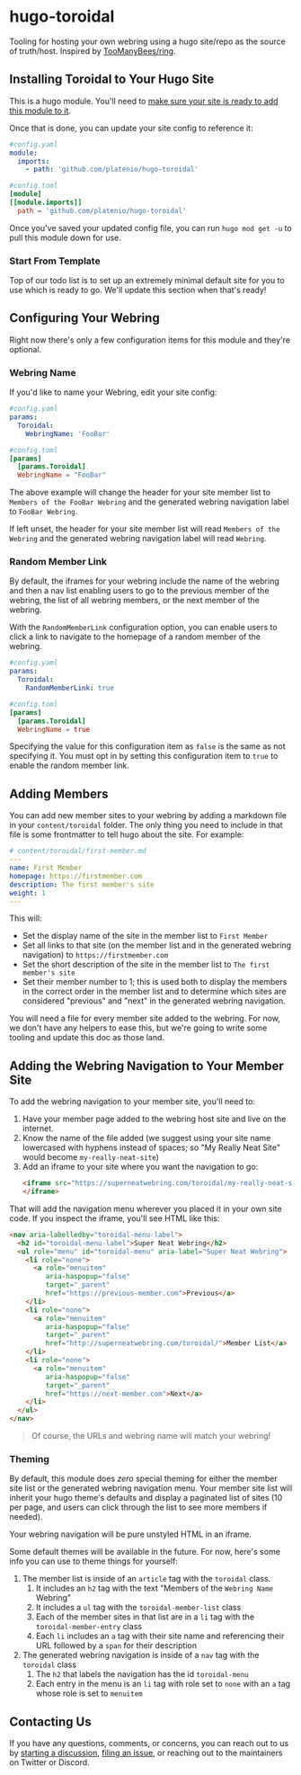 # hugo-toroidal

Tooling for hosting your own webring using a hugo site/repo as the source of truth/host.
Inspired by [TooManyBees/ring](https://toomanybees.github.io/ring/about).

## Installing Toroidal to Your Hugo Site

This is a hugo module.
You'll need to [make sure your site is ready to add this module to it](https://gohugo.io/hugo-modules/use-modules/).

Once that is done, you can update your site config to reference it:

```yaml
#config.yaml
module:
  imports:
    - path: 'github.com/platenio/hugo-toroidal'
```

```toml
#config.toml
[module]
[[module.imports]]
  path = 'github.com/platenio/hugo-toroidal'
```

Once you've saved your updated config file, you can run `hugo mod get -u` to pull this module down for use.

### Start From Template

Top of our todo list is to set up an extremely minimal default site for you to use which is ready to go.
We'll update this section when that's ready!

## Configuring Your Webring

Right now there's only a few configuration items for this module and they're optional.

### Webring Name

If you'd like to name your Webring, edit your site config:

```yaml
#config.yaml
params:
  Toroidal:
    WebringName: 'FooBar'
```

```toml
#config.toml
[params]
  [params.Toroidal]
  WebringName = "FooBar"
```

The above example will change the header for your site member list to `Members of the FooBar Webring` and the generated webring navigation label to `FooBar Webring`.

If left unset, the header for your site member list will read `Members of the Webring` and the generated webring navigation label will read `Webring`.

### Random Member Link

By default, the iframes for your webring include the name of the webring and then a nav list enabling users to go to the previous member of the webring,
the list of all webring members, or the next member of the webring.

With the `RandomMemberLink` configuration option, you can enable users to click a link to navigate to the homepage of a random member of the webring.

```yaml
#config.yaml
params:
  Toroidal:
    RandomMemberLink: true
```

```toml
#config.toml
[params]
  [params.Toroidal]
  WebringName = true
```

Specifying the value for this configuration item as `false` is the same as not specifying it.
You must opt in by setting this configuration item to `true` to enable the random member link.

## Adding Members

You can add new member sites to your webring by adding a markdown file in your `content/toroidal` folder.
The only thing you need to include in that file is some frontmatter to tell hugo about the site.
For example:

```yaml
# content/toroidal/first-member.md
---
name: First Member
homepage: https://firstmember.com
description: The first member's site
weight: 1
---
```

This will:

- Set the display name of the site in the member list to `First Member`
- Set all links to that site (on the member list and in the generated webring navigation) to `https://firstmember.com`
- Set the short description of the site in the member list to `The first member's site`
- Set their member number to 1; this is used both to display the members in the correct order in the member list and to determine which sites are considered "previous" and "next" in the generated webring navigation.

You will need a file for every member site added to the webring.
For now, we don't have any helpers to ease this, but we're going to write some tooling and update this doc as those land.

## Adding the Webring Navigation to Your Member Site

To add the webring navigation to your member site, you'll need to:

1. Have your member page added to the webring host site and live on the internet.
2. Know the name of the file added (we suggest using your site name lowercased with hyphens instead of spaces; so "My Really Neat Site" would become `my-really-neat-site`)
3. Add an iframe to your site where you want the navigation to go:
   ```html
   <iframe src="https://superneatwebring.com/toroidal/my-really-neat-site">
   </iframe>
   ```

That will add the navigation menu wherever you placed it in your own site code.
If you inspect the iframe, you'll see HTML like this:

```html
<nav aria-labelledby="toroidal-menu-label">
  <h2 id="toroidal-menu-label">Super Neat Webring</h2>
  <ul role="menu" id="toroidal-menu" aria-label="Super Neat Webring">
    <li role="none">
      <a role="menuitem"
         aria-haspopup="false"
         target="_parent"
         href="https://previous-member.com">Previous</a>
    </li>
    <li role="none">
      <a role="menuitem"
         aria-haspopup="false"
         target="_parent"
         href="http://superneatwebring.com/toroidal/">Member List</a>
    </li>
    <li role="none">
      <a role="menuitem"
         aria-haspopup="false"
         target="_parent"
         href="https://next-member.com">Next</a>
    </li>
  </ul>
</nav>
```

> Of course, the URLs and webring name will match your webring!

### Theming

By default, this module does _zero_ special theming for either the member site list or the generated webring navigation menu.
Your member site list will inherit your hugo theme's defaults and display a paginated list of sites (10 per page, and users can click through the list to see more members if needed).

Your webring navigation will be pure unstyled HTML in an iframe.

Some default themes will be available in the future.
For now, here's some info you can use to theme things for yourself:

1. The member list is inside of an `article` tag with the `toroidal` class.
   1. It includes an `h2` tag with the text "Members of the `Webring Name` Webring"
   2. It includes a `ul` tag with the `toroidal-member-list` class
   3. Each of the member sites in that list are in a `li` tag with the `toroidal-member-entry` class
   4. Each `li` includes an `a` tag with their site name and referencing their URL followed by a `span` for their description
2. The generated webring navigation is inside of a `nav` tag with the `toroidal` class
   1. The `h2` that labels the navigation has the id `toroidal-menu`
   2. Each entry in the menu is an `li` tag with role set to `none` with an `a` tag whose role is set to `menuitem`

## Contacting Us

If you have any questions, comments, or concerns, you can reach out to us by [starting a discussion](https://github.com/platenio/hugo-toroidal/discussions/new), [filing an issue](https://github.com/platenio/hugo-toroidal/issues/new), or reaching out to the maintainers on Twitter or Discord.
